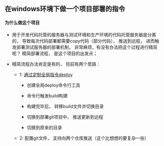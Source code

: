 ## 在windows环境下做一个项目部署的指令

#### 为什么做这个项目

- 用于开发代码托管的服务器与测试环境和生产环境的代码托管服务器是分离的， 导致每次代码部署都需要copy代码（部分代码）， 推送到远程， 进而触发部署测试服务器的部署机制， 非常麻烦，有没有办法把这个过程进行精简呢？ 精简部署流程， 是这个项目的出发点；

- 精简流程办法肯定是有的， 目前有两个思路：

  - 1: [通过定制全局指令deploy](https://github.com/fridego/cim-deploy)

  	- 创建全局deploy命令行工具

  	- 命令行触发build构建

  	- 构建完毕后， 转移build文件并切换目录

  	- 切换到部署git项目中， 推送更新到远程

  	- 切换到原来的目录

  - 2: 配置git文件， 支持向两个仓库推送（这个比想想的要复杂一些）
